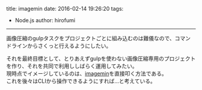 title: imagemin
date: 2016-02-14 19:26:20
tags:
- Node.js
author: hirofumi

---
画像圧縮のgulpタスクをプロジェクトごとに組み込むのは難儀なので、コマンドラインからさくっと行えるようにしたい。

それを最終目標として、とりあえずgulpを使わない画像圧縮専用のプロジェクトを作り、それを共同で利用ししばらく運用してみたい。  
現時点でイメージしているのは、[imagemin](https://github.com/imagemin/imagemin)を直接叩く方法である。  
これを後々はCLIから操作できるようにすれば…と考えている。